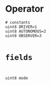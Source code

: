 # Operator

<div class="highlight"><pre><code># constants
uint8 DRIVER=1
uint8 AUTONOMOUS=2
uint8 OBSERVER=3

# fields

uint8 mode
</code></pre></div>
